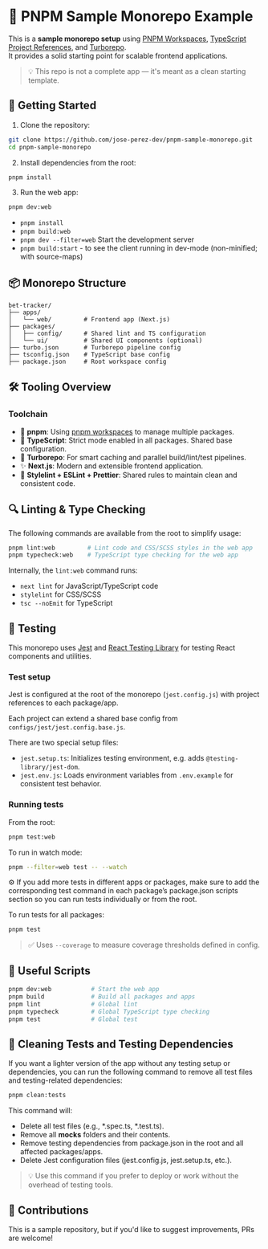 # 🧪 PNPM Sample Monorepo Example

This is a **sample monorepo setup** using [PNPM Workspaces](https://pnpm.io/workspaces), [TypeScript Project References](https://www.typescriptlang.org/docs/handbook/project-references.html), and [Turborepo](https://turbo.build/repo).  
It provides a solid starting point for scalable frontend applications.

> 💡 This repo is not a complete app — it's meant as a clean starting template.


## 🚀 Getting Started

1. Clone the repository:

```bash
git clone https://github.com/jose-perez-dev/pnpm-sample-monorepo.git
cd pnpm-sample-monorepo
```

2. Install dependencies from the root:

```bash
pnpm install
```

3. Run the web app:

```bash
pnpm dev:web
```

- `pnpm install`
- `pnpm build:web`
- `pnpm dev --filter=web` Start the development server
- `pnpm build:start` - to see the client running in dev-mode (non-minified; with source-maps)

## 📦 Monorepo Structure

```text
bet-tracker/
├── apps/
│   └── web/         # Frontend app (Next.js)
├── packages/
│   ├── config/      # Shared lint and TS configuration
│   └── ui/          # Shared UI components (optional)
├── turbo.json       # Turborepo pipeline config
├── tsconfig.json    # TypeScript base config
├── package.json     # Root workspace config
```

## 🛠️ Tooling Overview

### Toolchain

* 🧩 **pnpm**: Using [pnpm workspaces](https://pnpm.io/workspaces) to manage multiple packages.
* 🧪 **TypeScript**: Strict mode enabled in all packages. Shared base configuration.
* 🚀 **Turborepo**: For smart caching and parallel build/lint/test pipelines.
* ✨ **Next.js**: Modern and extensible frontend application.
* 🎨 **Stylelint + ESLint + Prettier**: Shared rules to maintain clean and consistent code.

## 🔍 Linting & Type Checking

The following commands are available from the root to simplify usage:

```bash
pnpm lint:web         # Lint code and CSS/SCSS styles in the web app
pnpm typecheck:web    # TypeScript type checking for the web app
```

Internally, the `lint:web` command runs:

* `next lint` for JavaScript/TypeScript code
* `stylelint` for CSS/SCSS
* `tsc --noEmit` for TypeScript

## 🧪 Testing

This monorepo uses [Jest](https://jestjs.io/) and [React Testing Library](https://testing-library.com/docs/react-testing-library/intro/) for testing React components and utilities.

### Test setup

Jest is configured at the root of the monorepo (`jest.config.js`) with project references to each package/app.

Each project can extend a shared base config from `configs/jest/jest.config.base.js`.

There are two special setup files:

* `jest.setup.ts`: Initializes testing environment, e.g. adds `@testing-library/jest-dom`.
* `jest.env.js`: Loads environment variables from `.env.example` for consistent test behavior.

### Running tests

From the root:

```bash
pnpm test:web
```

To run in watch mode:

```bash
pnpm --filter=web test -- --watch
```

⚙️ If you add more tests in different apps or packages, make sure to add the corresponding test command in each package’s package.json scripts section so you can run tests individually or from the root.

To run tests for all packages:

```bash
pnpm test
```

> ✅ Uses `--coverage` to measure coverage thresholds defined in config.

## 🧰 Useful Scripts

```bash
pnpm dev:web           # Start the web app
pnpm build             # Build all packages and apps
pnpm lint              # Global lint
pnpm typecheck         # Global TypeScript type checking
pnpm test              # Global test
```

## 🧹 Cleaning Tests and Testing Dependencies

If you want a lighter version of the app without any testing setup or dependencies, you can run the following command to remove all test files and testing-related dependencies:

```bash
pnpm clean:tests
```

This command will:

- Delete all test files (e.g., *.spec.ts, *.test.ts).
- Remove all __mocks__ folders and their contents.
- Remove testing dependencies from package.json in the root and all affected packages/apps.
- Delete Jest configuration files (jest.config.js, jest.setup.ts, etc.).

> 💡 Use this command if you prefer to deploy or work without the overhead of testing tools.

## 🤝 Contributions

This is a sample repository, but if you'd like to suggest improvements, PRs are welcome!
